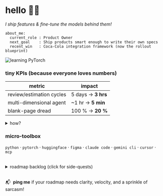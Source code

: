 # hello 👋🏽  
_I ship features & fine-tune the models behind them!_

    about_me:
      current_role : Product Owner
      next_goal    : Ship products smart enough to write their own specs
      recent_win   : Coca-Cola integration framework (now the rollout blueprint)

![learning PyTorch](https://img.shields.io/badge/learning-pytorch-orange?logo=pytorch&logoColor=white)


### tiny KPIs (because everyone loves numbers)

| metric            | impact               |
|-------------------|----------------------|
| review/estimation cycles     | 5 days → **3 hrs**   |
| multi-dimensional agent   | ~1 hr → **5 min**   |
| blank-page dread  | 100 % → **20 %**     |

<details>
<summary>how?</summary>

- iterative prototyping w/ smarter wireframes, token-budgeted prompts  
- gap-spotting with inline QA layers  
- persona-tuned artifact generator w/ personalized first drafts for each reader  

</details>


### micro-toolbox  
`python` · `pytorch` · `huggingface` · `figma` · `claude code` · `gemini cli` · `cursor` · `mcp`

<br>

<details>
<summary>roadmap backlog (click for side-quests)</summary>

- [x] Coca-Cola rollout blueprint  
- [x] Automation macros for prompt budgeting  
- [ ] MOE-powered spec generator  
- [ ] [bipolar-guardian](https://github.com/bxrdy/bipolar-guardian.git) application [will open-source soon]

</details>

<br>

📬 &nbsp;**ping me** if your roadmap needs clarity, velocity, and a sprinkle of sarcasm!
